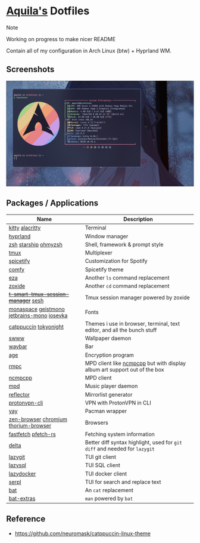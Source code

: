 # [Aquila's](https://github.com/rizkyilhampra) Dotfiles

> [!NOTE]
> Working on progress to make nicer README

Contain all of my configuration in Arch Linux (btw) + Hyprland WM.

## Screenshots
![screenshot 1 ](./assets/2024-12-30-221255_hyprshot.png)

## Packages / Applications

| Name                                                                                                                                                                                                         | Description                                                                                                     |
| ------------------------------------------------------------------------------------------------------------------------------------------------------------------------------------------------------------ | --------------------------------------------------------------------------------------------------------------- |
| [kitty](https://sw.kovidgoyal.net/kitty/) [alacritty](https://github.com/alacritty/alacritty)                                                                                                                | Terminal                                                                                                        |
| [hyprland](https://sw.kovidgoyal.net/kitty/)                                                                                                                                                                 | Window manager                                                                                                  |
| [zsh](https://zsh.sourceforge.io/) [starship](https://starship.rs) [ohmyzsh](https://github.com/ohmyzsh/ohmyzsh)                                                                                             | Shell, framework & prompt style                                                                                 |
| [tmux](https://github.com/tmux/tmux/wiki)                                                                                                                                                                    | Multiplexer                                                                                                     |
| [spicetify](https://spicetify.app/)                                                                                                                                                                          | Customization for Spotify                                                                                       |
| [comfy](https://github.com/Comfy-Themes/Spicetify)                                                                                                                                                           | Spicetify theme                                                                                                 |
| [eza](https://github.com/eza-community/eza)                                                                                                                                                                  | Another `ls` command replacement                                                                                |
| [zoxide](https://github.com/ajeetdsouza/zoxide)                                                                                                                                                              | Another `cd` command replacement                                                                                |
| ~~[t-smart-tmux-session-manager](https://github.com/joshmedeski/t-smart-tmux-session-manager)~~ [sesh](https://github.com/joshmedeski/sesh)                                                                  | Tmux session manager powered by zoxide                                                                          |
| [monaspace](https://monaspace.githubnext.com/) [geistmono](https://github.com/vercel/geist-font) [jetbrains-mono](https://github.com/JetBrains/JetBrainsMono) [iosevka](https://github.com/be5invis/Iosevka) | Fonts                                                                                                           |
| [catppuccin](https://github.com/catppuccin/catppuccin) [tokyonight](https://github.com/folke/tokyonight.nvim)                                                                                                | Themes i use in browser, terminal, text editor, and all the bunch stuff                                         |
| [swww](https://github.com/LGFae/swww)                                                                                                                                                                        | Wallpaper daemon                                                                                                |
| [waybar](https://github.com/Alexays/Waybar)                                                                                                                                                                  | Bar                                                                                                             |
| [age](https://github.com/FiloSottile/age)                                                                                                                                                                    | Encryption program                                                                                              |
| [rmpc](https://github.com/mierak/rmpc)                                                                                                                                                                       | MPD client like [ncmpcpp](https://github.com/ncmpcpp/ncmpcpp) but with display album art support out of the box |
| [ncmpcpp](https://github.com/ncmpcpp/ncmpcpp)                                                                                                                                                                | MPD client                                                                                                      |
| [mpd](https://github.com/MusicPlayerDaemon/MPD)                                                                                                                                                              | Music player daemon                                                                                             |
| [reflector](https://wiki.archlinux.org/title/Reflector)                                                                                                                                                      | Mirrorlist generator                                                                                            |
| [protonvpn-cli](https://wiki.archlinux.org/title/ProtonVPN#Official_command-line_interface)                                                                                                                  | VPN with ProtonVPN in CLI                                                                                       |
| [yay](https://github.com/Jguer/yay)                                                                                                                                                                          | Pacman wrapper                                                                                                  |
| [zen-browser](https://github.com/zen-browser/desktop) [chromium](https://archlinux.org/packages/extra/x86_64/chromium/) [thorium-browser](https://github.com/Alex313031/Thorium)                             | Browsers                                                                                                        |
| [fastfetch](https://github.com/fastfetch-cli/fastfetch) [pfetch-rs](https://github.com/Gobidev/pfetch-rs) | Fetching system information |
| [delta](https://github.com/dandavison/delta) | Better diff syntax highlight, used for `git diff` and needed for `lazygit` |
| [lazygit](https://github.com/jesseduffield/lazygit) | TUI git client |
| [lazysql](https://github.com/jorgerojas26/lazysql) | TUI SQL client |
| [lazydocker](https://github.com/jesseduffield/lazydocker) | TUI docker client |
| [serpl](https://github.com/yassinebridi/serpl) | TUI for search and replace text |
| [bat](https://github.com/sharkdp/bat) | An `cat` replacement |
| [bat-extras](https://github.com/eth-p/bat-extras/blob/master/doc/batman.md) | `man` powered by `bat` |

## Reference
- https://github.com/neuromask/catppuccin-linux-theme
